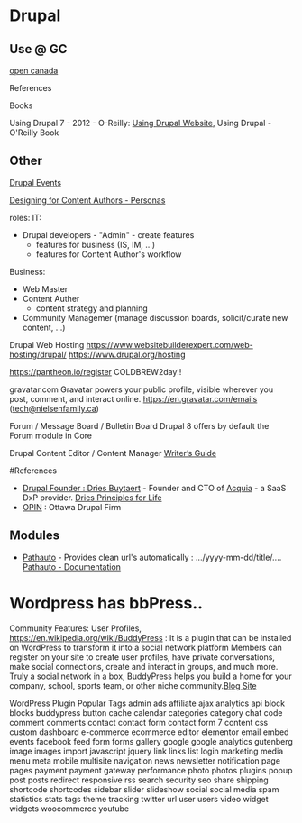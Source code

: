 

# Drupal

## Use @ GC

[open canada](https://open.canada.ca/)

References

Books

Using Drupal 7 - 2012 - O-Reilly:  [Using Drupal Website](http://usingdrupal.com/), Using Drupal - O'Reilly Book

## Other

[Drupal Events](https://events.drupal.org/)

[Designing for Content Authors - Personas](https://events.drupal.org/europe2020/sessions/%E2%80%8B%E2%80%8Bdesigning-hidden-persona-enabling-drupal-content-authors-realize-their-digital)

roles:
IT:
- Drupal developers - "Admin" - create features
  - features for business (IS, IM, ...)
  - features for Content Author's workflow

Business:
- Web Master
- Content Auther
  - content strategy and planning
- Community Managemer (manage discussion boards, solicit/curate new content, ...)



Drupal Web Hosting
https://www.websitebuilderexpert.com/web-hosting/drupal/
https://www.drupal.org/hosting


https://pantheon.io/register
COLDBREW2day!!


gravatar.com
Gravatar powers your public profile, visible wherever you post, comment, and interact online.
https://en.gravatar.com/emails   (tech@nielsenfamily.ca)


Forum / Message Board / Bulletin Board
Drupal 8 offers by default the Forum module in Core

Drupal Content Editor / Content Manager
[Writer’s Guide](https://www.drupal.org/project/writers_guide)

#References

- [Drupal Founder : Dries Buytaert](https://dri.es/) - Founder and CTO of [Acquia](https://www.acquia.com/) - a SaaS DxP provider. [Dries Principles for Life](https://dri.es/principles-for-life)
- [OPIN](https://www.opin.ca/) : Ottawa Drupal Firm

## Modules
- [Pathauto](https://www.drupal.org/project/pathauto) - Provides clean url's automatically : .../yyyy-mm-dd/title/.... [Pathauto - Documentation](https://www.drupal.org/documentation/modules/pathauto)


# Wordpress has bbPress..
Community Features:  User Profiles,
https://en.wikipedia.org/wiki/BuddyPress : It is a plugin that can be installed on WordPress to transform it into a social network platform
Members can register on your site to create user profiles, have private conversations, make social connections, create and interact in groups, and much more. Truly a social network in a box, BuddyPress helps you build a home for your company, school, sports team, or other niche community.[Blog Site](https://owenmorrill.com/one-year-of-software-engineering-at-an-agency/)

WordPress Plugin Popular Tags
admin
ads
affiliate
ajax
analytics
api
block
blocks
buddypress
button
cache
calendar
categories
category
chat
code
comment
comments
contact
contact
form
contact
form
7
content
css
custom
dashboard
e-commerce
ecommerce
editor
elementor
email
embed
events
facebook
feed
form
forms
gallery
google
google
analytics
gutenberg
image
images
import
javascript
jquery
link
links
list
login
marketing
media
menu
meta
mobile
multisite
navigation
news
newsletter
notification
page
pages
payment
payment
gateway
performance
photo
photos
plugins
popup
post
posts
redirect
responsive
rss
search
security
seo
share
shipping
shortcode
shortcodes
sidebar
slider
slideshow
social
social
media
spam
statistics
stats
tags
theme
tracking
twitter
url
user
users
video
widget
widgets
woocommerce
youtube
